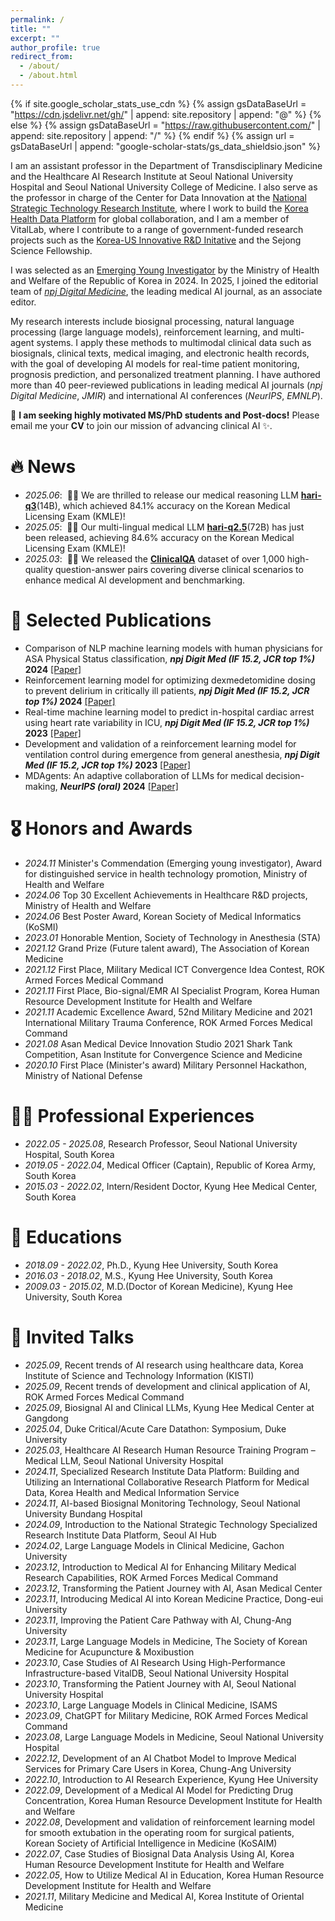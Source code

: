 ```yaml
---
permalink: /
title: ""
excerpt: ""
author_profile: true
redirect_from: 
  - /about/
  - /about.html
---
```


{% if site.google_scholar_stats_use_cdn %}
{% assign gsDataBaseUrl = "https://cdn.jsdelivr.net/gh/" | append: site.repository | append: "@" %}
{% else %}
{% assign gsDataBaseUrl = "https://raw.githubusercontent.com/" | append: site.repository | append: "/" %}
{% endif %}
{% assign url = gsDataBaseUrl | append: "google-scholar-stats/gs_data_shieldsio.json" %}

<span class='anchor' id='about-me'></span>

I am an assistant professor in the Department of Transdisciplinary Medicine and the Healthcare AI Research Institute at Seoul National University Hospital and Seoul National University College of Medicine. I also serve as the professor in charge of the Center for Data Innovation at the [National Strategic Technology Research Institute](https://nstri-en.snuh.org/), where I work to build the [Korea Health Data Platform](https://khdp.net/) for global collaboration, and I am a member of VitalLab, where I contribute to a range of government-funded research projects such as the [Korea-US Innovative R&D Initative](https://www.investkorea.org/ik-en/bbs/i-465/detail.do?ntt_sn=492488) and the Sejong Science Fellowship.

I was selected as an [Emerging Young Investigator](http://www.bosa.co.kr/news/articleView.html?idxno=2236647) by the Ministry of Health and Welfare of the Republic of Korea in 2024. In 2025, I joined the editorial team of [*npj Digital Medicine*](https://www.nature.com/npjdigitalmed/), the leading medical AI journal, as an associate editor.

My research interests include biosignal processing, natural language processing (large language models), reinforcement learning, and multi-agent systems. I apply these methods to multimodal clinical data such as biosignals, clinical texts, medical imaging, and electronic health records, with the goal of developing AI models for real-time patient monitoring, prognosis prediction, and personalized treatment planning. I have authored more than 40 peer-reviewed publications in leading medical AI journals (_npj Digital Medicine_, _JMIR_) and international AI conferences (_NeurIPS_, _EMNLP_).

🚀 **I am seeking highly motivated MS/PhD students and Post-docs!** Please email me your **CV** to join our mission of advancing clinical AI ✨.


# 🔥 News
- *2025.06*: &nbsp;🎉🎉 We are thrilled to release our medical reasoning LLM [**hari-q3**](https://huggingface.co/snuh/hari-q3)(14B), which achieved 84.1% accuracy on the Korean Medical Licensing Exam (KMLE)!
- *2025.05*: &nbsp;🎉🎉 Our multi-lingual medical LLM [**hari-q2.5**](https://huggingface.co/snuh/hari-q2.5)(72B) has just been released, achieving 84.6% accuracy on the Korean Medical Licensing Exam (KMLE)!
- *2025.03*: &nbsp;🎉🎉 We released the [**ClinicalQA**](https://huggingface.co/datasets/snuh/ClinicalQA) dataset of over 1,000 high-quality question-answer pairs covering diverse clinical scenarios to enhance medical AI development and benchmarking.


# 📝 Selected Publications
- Comparison of NLP machine learning models with human physicians for ASA Physical Status classification, **_npj Digit Med (IF 15.2, JCR top 1%)_ 2024** [[Paper]](https://www.nature.com/articles/s41746-024-01259-6)
- Reinforcement learning model for optimizing dexmedetomidine dosing to prevent delirium in critically ill patients, **_npj Digit Med (IF 15.2, JCR top 1%)_ 2024** [[Paper]](https://www.nature.com/articles/s41746-024-01335-x)
- Real-time machine learning model to predict in-hospital cardiac arrest using heart rate variability in ICU, **_npj Digit Med (IF 15.2, JCR top 1%)_ 2023** [[Paper]](https://www.nature.com/articles/s41746-023-00960-2)
- Development and validation of a reinforcement learning model for ventilation control during emergence from general anesthesia, **_npj Digit Med (IF 15.2, JCR top 1%)_ 2023** [[Paper]](https://www.nature.com/articles/s41746-023-00893-w)
- MDAgents: An adaptive collaboration of LLMs for medical decision-making, **_NeurIPS (oral)_ 2024** [[Paper]](https://proceedings.neurips.cc/paper_files/paper/2024/file/90d1fc07f46e31387978b88e7e057a31-Paper-Conference.pdf)


# 🎖 Honors and Awards
- *2024.11* Minister's Commendation (Emerging young investigator), Award for distinguished service in health technology promotion, Ministry of Health and Welfare
- *2024.06* Top 30 Excellent Achievements in Healthcare R&D projects, Ministry of Health and Welfare
- *2024.06* Best Poster Award, Korean Society of Medical Informatics (KoSMI)
- *2023.01* Honorable Mention, Society of Technology in Anesthesia (STA)
- *2021.12* Grand Prize (Future talent award), The Association of Korean Medicine
- *2021.12* First Place, Military Medical ICT Convergence Idea Contest, ROK Armed Forces Medical Command
- *2021.11* First Place, Bio-signal/EMR AI Specialist Program, Korea Human Resource Development Institute for Health and Welfare
- *2021.11* Academic Excellence Award, 52nd Military Medicine and 2021 International Military Trauma Conference, ROK Armed Forces Medical Command
- *2021.08* Asan Medical Device Innovation Studio 2021 Shark Tank Competition, Asan Institute for Convergence Science and Medicine
- *2020.10* First Place (Minister's award) Military Personnel Hackathon, Ministry of National Defense


# 🧑‍⚕️ Professional Experiences
- *2022.05 - 2025.08*, Research Professor, Seoul National University Hospital, South Korea
- *2019.05 - 2022.04*, Medical Officer (Captain), Republic of Korea Army, South Korea
- *2015.03 - 2022.02*, Intern/Resident Doctor, Kyung Hee Medical Center, South Korea


# 📖 Educations
- *2018.09 - 2022.02*, Ph.D., Kyung Hee University, South Korea
- *2016.03 - 2018.02*, M.S., Kyung Hee University, South Korea
- *2009.03 - 2015.02*, M.D.(Doctor of Korean Medicine), Kyung Hee University, South Korea

# 💬 Invited Talks
- *2025.09*, Recent trends of AI research using healthcare data, Korea Institute of Science and Technology Information (KISTI)
- *2025.09*, Recent trends of development and clinical application of AI, ROK Armed Forces Medical Command  
- *2025.09*, Biosignal AI and Clinical LLMs, Kyung Hee Medical Center at Gangdong
- *2025.04*, Duke Critical/Acute Care Datathon: Symposium, Duke University  
- *2025.03*, Healthcare AI Research Human Resource Training Program – Medical LLM, Seoul National University Hospital  
- *2024.11*, Specialized Research Institute Data Platform: Building and Utilizing an International Collaborative Research Platform for Medical Data, Korea Health and Medical Information Service  
- *2024.11*, AI-based Biosignal Monitoring Technology, Seoul National University Bundang Hospital  
- *2024.09*, Introduction to the National Strategic Technology Specialized Research Institute Data Platform, Seoul AI Hub  
- *2024.02*, Large Language Models in Clinical Medicine, Gachon University  
- *2023.12*, Introduction to Medical AI for Enhancing Military Medical Research Capabilities, ROK Armed Forces Medical Command  
- *2023.12*, Transforming the Patient Journey with AI, Asan Medical Center  
- *2023.11*, Introducing Medical AI into Korean Medicine Practice, Dong-eui University  
- *2023.11*, Improving the Patient Care Pathway with AI, Chung-Ang University  
- *2023.11*, Large Language Models in Medicine, The Society of Korean Medicine for Acupuncture & Moxibustion  
- *2023.10*, Case Studies of AI Research Using High-Performance Infrastructure-based VitalDB, Seoul National University Hospital  
- *2023.10*, Transforming the Patient Journey with AI, Seoul National University Hospital  
- *2023.10*, Large Language Models in Clinical Medicine, ISAMS  
- *2023.09*, ChatGPT for Military Medicine, ROK Armed Forces Medical Command  
- *2023.08*, Large Language Models in Medicine, Seoul National University Hospital  
- *2022.12*, Development of an AI Chatbot Model to Improve Medical Services for Primary Care Users in Korea, Chung-Ang University  
- *2022.10*, Introduction to AI Research Experience, Kyung Hee University  
- *2022.09*, Development of a Medical AI Model for Predicting Drug Concentration, Korea Human Resource Development Institute for Health and Welfare  
- *2022.08*, Development and validation of reinforcement learning model for smooth extubation in the operating room for surgical patients, Korean Society of Artificial Intelligence in Medicine (KoSAIM)
- *2022.07*, Case Studies of Biosignal Data Analysis Using AI, Korea Human Resource Development Institute for Health and Welfare  
- *2022.05*, How to Utilize Medical AI in Education, Korea Human Resource Development Institute for Health and Welfare  
- *2021.11*, Military Medicine and Medical AI, Korea Institute of Oriental Medicine  


